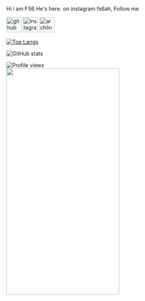 Hi i am FS6 He's here. on instagram fs6ah, Follow me

[<img src='https://cdn.jsdelivr.net/npm/simple-icons@3.0.1/icons/github.svg' alt='github' height='40'>](https://github.com/fs6-ah)  [<img src='https://cdn.jsdelivr.net/npm/simple-icons@3.0.1/icons/instagram.svg' alt='instagram' height='40'>](https://www.instagram.com/fs6ah/)  [<img src='https://cdn.jsdelivr.net/npm/simple-icons@3.0.1/icons/archlinux.svg' alt='archlinux' height='40'>](https://fs6.fun)  

[![Top Langs](https://github-readme-stats.vercel.app/api/top-langs/?username=fs6-ah)](https://github.com/anuraghazra/github-readme-stats)

![GitHub stats](https://github-readme-stats.vercel.app/api?username=fs6-ah&show_icons=true)  

![Profile views](https://gpvc.arturio.dev/fs6-ah)  
<img src="https://k.top4top.io/p_1878lrbob1.png" width="300" height="600">
